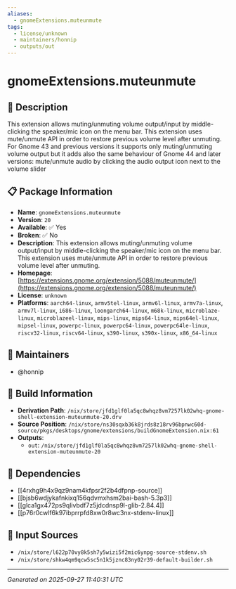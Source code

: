 ```yaml
---
aliases:
  - gnomeExtensions.muteunmute
tags:
  - license/unknown
  - maintainers/honnip
  - outputs/out
---
```


# gnomeExtensions.muteunmute

## 📝 Description

This extension allows muting/unmuting volume output/input by middle-clicking the speaker/mic icon on the menu bar. This extension uses mute/unmute API in order to restore previous volume level after unmuting.
For Gnome 43 and previous versions it supports only muting/unmuting volume output but it adds also the same behaviour of Gnome 44 and later versions: mute/unmute audio by clicking the audio output icon next to the volume slider

## 📋 Package Information

- **Name**: `gnomeExtensions.muteunmute`
- **Version**: `20`
- **Available**: ✅ Yes
- **Broken**: ✅ No
- **Description**: This extension allows muting/unmuting volume output/input by middle-clicking the speaker/mic icon on the menu bar. This extension uses mute/unmute API in order to restore previous volume level after unmuting.
- **Homepage**: [https://extensions.gnome.org/extension/5088/muteunmute/](https://extensions.gnome.org/extension/5088/muteunmute/)
- **License**: `unknown`
- **Platforms**: `aarch64-linux`, `armv5tel-linux`, `armv6l-linux`, `armv7a-linux`, `armv7l-linux`, `i686-linux`, `loongarch64-linux`, `m68k-linux`, `microblaze-linux`, `microblazeel-linux`, `mips-linux`, `mips64-linux`, `mips64el-linux`, `mipsel-linux`, `powerpc-linux`, `powerpc64-linux`, `powerpc64le-linux`, `riscv32-linux`, `riscv64-linux`, `s390-linux`, `s390x-linux`, `x86_64-linux`
## 👥 Maintainers

- @honnip


## 🔧 Build Information

- **Derivation Path**: `/nix/store/jfd1glf0la5qc8whqz8vm7257lk02whq-gnome-shell-extension-muteunmute-20.drv`
- **Source Position**: `/nix/store/ns30sqxb36k8jrds8z18rv96bpnwc60d-source/pkgs/desktops/gnome/extensions/buildGnomeExtension.nix:61`
- **Outputs**:
  - `out`:  `/nix/store/jfd1glf0la5qc8whqz8vm7257lk02whq-gnome-shell-extension-muteunmute-20`

## 🔗 Dependencies

- [[4rxhg9h4x9qz9nam4kfpsr2f2b4dfpnp-source]]
- [[bjsb6wdjykafnkixq156qdvmxhsm2bai-bash-5.3p3]]
- [[glca1gx472ps9qlivbdf7z5jdcdnsp9l-glib-2.84.4]]
- [[p76r0cwlf6k97ibprrpfd8xw0r8wc3nx-stdenv-linux]]

## 📁 Input Sources

- `/nix/store/l622p70vy8k5sh7y5wizi5f2mic6ynpg-source-stdenv.sh`
- `/nix/store/shkw4qm9qcw5sc5n1k5jznc83ny02r39-default-builder.sh`

---
*Generated on 2025-09-27 11:40:31 UTC*
